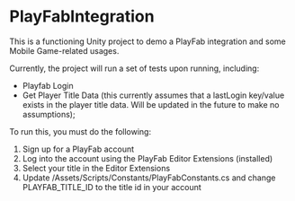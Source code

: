 # PlayFabIntegration
This is a functioning Unity project to demo a PlayFab integration and some Mobile Game-related usages.

Currently, the project will run a set of tests upon running, including:

* Playfab Login
* Get Player Title Data (this currently assumes that a lastLogin key/value exists in the player title data.  Will be updated in the future to make no assumptions);

To run this, you must do the following:
1. Sign up for a PlayFab account
2. Log into the account using the PlayFab Editor Extensions (installed)
3. Select your title in the Editor Extensions
4. Update /Assets/Scripts/Constants/PlayFabConstants.cs and change PLAYFAB_TITLE_ID to the title id in your account
